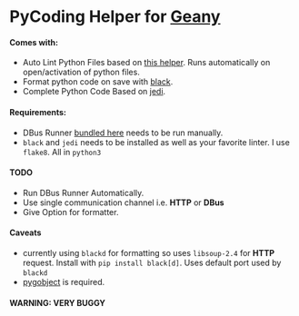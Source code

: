 # PyCoding Helper for [Geany](https://geany.org)


#### Comes with:

 * Auto Lint Python Files based on [this helper](https://wiki.geany.org/howtos/check_python_code). Runs automatically on open/activation of python files.
 * Format python code on save with [black](https://black.readthedocs.io/en/stable/).
 * Complete Python Code Based on [jedi](https://jedi.readthedocs.io/en/latest/).
 
 
#### Requirements:
 
 * DBus Runner [bundled here](https://github.com/sagarchalise/geany-pycoding/blob/master/pycoding.py) needs to be run manually.
 * `black` and `jedi` needs to be installed as well as your favorite linter. I use `flake8`. All in `python3`
 
 
 
#### TODO

* Run DBus Runner Automatically.
* Use single communication channel i.e. **HTTP** or **DBus**
* Give Option for formatter.

#### Caveats

* currently using `blackd` for formatting so uses `libsoup-2.4` for **HTTP** request. Install with `pip install black[d]`. Uses default port used by `blackd`
* [pygobject](https://pygobject.readthedocs.io/en/latest/getting_started.html) is required.

#### WARNING: VERY BUGGY 
